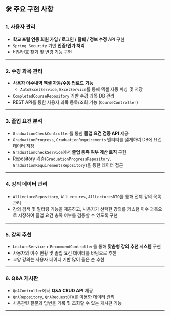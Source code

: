 ## 🛠️ 주요 구현 사항
### 1. 사용자 관리
- **학교 포털 연동 회원 가입 / 로그인 / 탈퇴 / 정보 수정** API 구현
- `Spring Security` 기반 **인증/인가 처리**
- 비밀번호 찾기 및 변경 기능 구현

---

### 2. 수강 과목 관리
- **사용자 이수내역 엑셀 자동/수동 업로드 기능**
  - `AutoExcelService`, `ExcelService`를 통해 엑셀 자동 파싱 및 저장
- `CompletedCourseRepository` 기반 수강 과목 DB 관리
- REST API를 통한 사용자 과목 등록/조회 기능 (`CourseController`)

---

### 3. 졸업 요건 분석
- `GraduationCheckController`를 통한 **졸업 요건 검증 API** 제공
- `GraduationProgress`, `GraduationRequirements` 엔티티를 설계하여 DB에 요건 데이터 저장
- `GraduationCheckService`에서 **졸업 충족 여부 계산 로직** 구현
- Repository 계층(`GraduationProgressRepository`, `GraduationRequirementsRepository`)을 통한 데이터 접근

---

### 4. 강의 데이터 관리
- `AllLectureRepository`, `AllLectures`, `AllLecturesDTO`를 통해 전체 강의 목록 관리
- 강의 검색 및 필터링 기능을 제공하고, 사용자가 선택한 강의를 커스텀 이수 과목으로 저장하여 졸업 요건 충족 여부를 검증할 수 있도록 구현

---

### 5. 강의 추천
- `LectureService` + `RecommendController`를 통해 **맞춤형 강의 추천 시스템** 구현
- 사용자의 이수 현황 및 졸업 요건 데이터를 바탕으로 추천
- 교양 강의는 사용자 데이터 기반 많이 들은 순 추천

---

### 6. Q&A 게시판
- `QnAController`에서 **Q&A CRUD API** 제공
- `QnARepository`, `QnARequestDTO`를 이용한 데이터 관리
- 사용관련 질문과 답변을 기록 및 조회할 수 있는 게시판 기능

---
